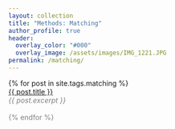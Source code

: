 ```yaml
---
layout: collection
title: "Methods: Matching"
author_profile: true
header:  
  overlay_color: "#000"
  overlay_image: /assets/images/IMG_1221.JPG
permalink: /matching/
---
```


<dl>
  {% for post in site.tags.matching %}
       <dt><a href="{{ post.url }}">{{ post.title }}</a></dt>
       <font color="gray"><em>{{ post.excerpt }}<br></em>
       <br>
  {% endfor %}


